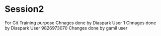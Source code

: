 # Session2
For Git Training purpose
Chnages done by Diaspark User 1
Chnages done by Diaspark User 9826973070
Changes done by gamil user

